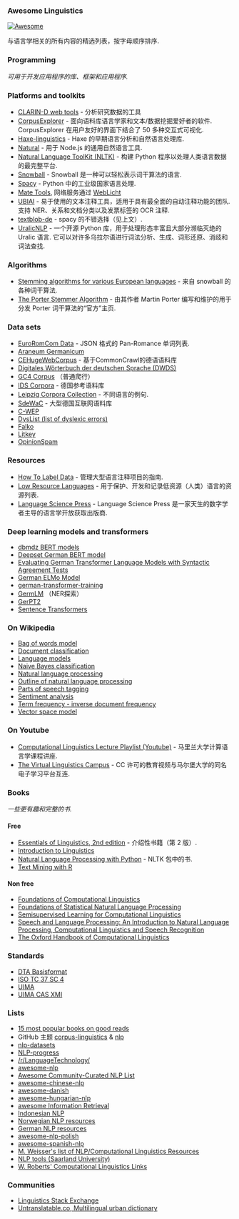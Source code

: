 <div class="github-widget" data-repo="theimpossibleastronaut/awesome-linguistics"></div>

### Awesome Linguistics
[![Awesome](https://cdn.rawgit.com/sindresorhus/awesome/d7305f38d29fed78fa85652e3a63e154dd8e8829/media/badge.svg)](https://github.com/sindresorhus/awesome)

与语言学相关的所有内容的精选列表，按字母顺序排序.


### Programming
*可用于开发应用程序的库、框架和应用程序.*

### Platforms and toolkits
* [CLARIN-D web tools](https://www.clarin-d.net/en/analysing) - 分析研究数据的工具 
* [CorpusExplorer](https://notes.jan-oliver-ruediger.de/software/corpusexplorer-overview/)  - 面向语料库语言学家和文本/数据挖掘爱好者的软件.  CorpusExplorer 在用户友好的界面下结合了 50 多种交互式可视化.
* [Haxe-linguistics](https://github.com/sexybiggetje/haxe-linguistics) - Haxe 的早期语言分析和自然语言处理库.
* [Natural](https://github.com/NaturalNode/natural) - 用于 Node.js 的通用自然语言工具.
* [Natural Language ToolKit (NLTK)](http://www.nltk.org/) - 构建 Python 程序以处理人类语言数据的最完整平台.
* [Snowball](https://snowballstem.org/) - Snowball 是一种可以轻松表示词干算法的语言.
* [Spacy](https://spacy.io/) - Python 中的工业级国家语言处理.
* [Mate Tools](http://hdl.handle.net/11022/1007-0000-0000-8E4E-A), 网络服务通过 [WebLicht](https://weblicht.sfs.uni-tuebingen.de/)
* [UBIAI](https://ubiai.tools/)  - 易于使用的文本注释工具，适用于具有最全面的自动注释功能的团队. 支持 NER、关系和文档分类以及发票标签的 OCR 注释.
* [textblob-de](https://github.com/markuskiller/textblob-de) - spacy 的不错选择（见上文）.
* [UralicNLP](https://github.com/mikahama/uralicNLP)  - 一个开源 Python 库，用于处理形态丰富且大部分濒临灭绝的 Uralic 语言. 它可以对许多乌拉尔语进行词法分析、生成、词形还原、消歧和词法查找.

### Algorithms
* [Stemming algorithms for various European languages](http://snowball.tartarus.org/texts/stemmersoverview.html) - 来自 snowball 的各种词干算法.
* [The Porter Stemmer Algorithm](http://tartarus.org/martin/PorterStemmer/) - 由其作者 Martin Porter 编写和维护的用于分发 Porter 词干算法的“官方”主页.

### Data sets
* [EuroRomCom Data](https://github.com/kirkins/euroromcom) - JSON 格式的 Pan-Romance 单词列表.
* [Araneum Germanicum](http://aranea.juls.savba.sk/aranea_about/_germanicum.html)
* [CEHugeWebCorpus](https://lindat.mff.cuni.cz/repository/xmlui/handle/11372/LRT-2638) - 基于CommonCrawl的德语语料库
* [Digitales Wörterbuch der deutschen Sprache (DWDS)](https://dwds.de)
* [GC4 Corpus](https://german-nlp-group.github.io/projects/gc4-corpus.html) （普通爬行）
* [IDS Corpora](https://www1.ids-mannheim.de/kl/projekte/korpora) - 德国参考语料库
* [Leipzig Corpora Collection](https://wortschatz.uni-leipzig.de/en/download/) - 不同语言的例句.
* [SdeWaC](https://www.ims.uni-stuttgart.de/forschung/ressourcen/korpora/sdewac.en.html) - 大型德国互联网语料库
* [C-WEP](http://lingured.info/linguistic-resources/cwep/)
* [DysList (list of dyslexic errors)](https://github.com/Rauschii/DysListGerman)
* [Falko](https://www.linguistik.hu-berlin.de/de/institut/professuren/korpuslinguistik/forschung/falko)
* [Litkey](https://www.linguistics.ruhr-uni-bochum.de/litkeycorpus/)
* [OpinionSpam](https://github.com/hdaSprachtechnologie/OpinionSpam)

### Resources
* [How To Label Data](https://www.lighttag.io/how-to-label-data/) - 管理大型语言注释项目的指南.
* [Low Resource Languages](https://github.com/RIchardLitt/low-resource-languages) - 用于保护、开发和记录低资源（人类）语言的资源列表.
* [Language Science Press](https://langsci-press.org/) - Language Science Press 是一家天生的数字学者主导的语言学开放获取出版商.

### Deep learning models and transformers

* [dbmdz BERT models](https://github.com/dbmdz/berts)
* [Deepset German BERT model](https://deepset.ai/german-bert)
* [Evaluating German Transformer Language Models with Syntactic Agreement Tests](https://github.com/DFKI-NLP/gevalm)
* [German ELMo Model](https://github.com/t-systems-on-site-services-gmbh/german-elmo-model)
* [german-transformer-training](https://github.com/PhilipMay/german-transformer-training)
* [GermLM](https://github.com/tonianelope/Multilingual-BERT) （NER探索）
* [GerPT2](https://github.com/bminixhofer/gerpt2)
* [Sentence Transformers](https://github.com/UKPLab/sentence-transformers)

### On Wikipedia
* [Bag of words model](https://en.wikipedia.org/wiki/Bag-of-words_model)
* [Document classification](https://en.wikipedia.org/wiki/Document_classification)
* [Language models](https://en.wikipedia.org/wiki/Language_model)
* [Naive Bayes classification](https://en.wikipedia.org/wiki/Naive_Bayes_classifier)
* [Natural language processing](https://en.wikipedia.org/wiki/Natural_language_processing)
* [Outline of natural language processing](https://en.wikipedia.org/wiki/Outline_of_natural_language_processing)
* [Parts of speech tagging](https://en.wikipedia.org/wiki/Part-of-speech_tagging)
* [Sentiment analysis](https://en.wikipedia.org/wiki/Sentiment_analysis)
* [Term frequency - inverse document frequency](https://en.wikipedia.org/wiki/Tf%E2%80%93idf)
* [Vector space model](https://en.wikipedia.org/wiki/Vector_space_model)

### On Youtube
* [Computational Linguistics Lecture Playlist (Youtube)](https://www.youtube.com/playlist?list=PLegWUnz91WfuPebLI97-WueAP90JO-15i) - 马里兰大学计算语言学课程讲座.
* [The Virtual Linguistics Campus](https://www.youtube.com/channel/UCaMpov1PPVXGcKYgwHjXB3g) - CC 许可的教育视频与马尔堡大学的同名电子学习平台互连.

### Books
*一些更有趣和完整的书.*

#### Free
* [Essentials of Linguistics, 2nd edition](https://ecampusontario.pressbooks.pub/essentialsoflinguistics2/) - 介绍性书籍（第 2 版）.
* [Introduction to Linguistics](https://linguistics.ucla.edu/people/Kracht/courses/ling20-fall07/ling-intro.pdf)
* [Natural Language Processing with Python](https://www.nltk.org/book/) - NLTK 包中的书.
* [Text Mining with R](https://www.tidytextmining.com)

#### Non free
* [Foundations of Computational Linguistics](https://books.google.com/books?id=o9iGAgAAQBAJ&dq=Foundations+of+Computational+Linguistics&hl=nl&source=gbs_navlinks_s)
* [Foundations of Statistical Natural Language Processing](https://books.google.nl/books?id=YiFDxbEX3SUC)
* [Semisupervised Learning for Computational Linguistics](https://books.google.com/books/about/Semisupervised_Learning_for_Computationa.html?id=VCd67cGB_rAC&redir_esc=y)
* [Speech and Language Processing: An Introduction to Natural Language Processing, Computational Linguistics and Speech Recognition](https://books.google.nl/books?id=fZmj5UNK8AQC)
* [The Oxford Handbook of Computational Linguistics](https://www.oxfordhandbooks.com/view/10.1093/oxfordhb/9780199276349.001.0001/oxfordhb-9780199276349)

### Standards

* [DTA Basisformat](https://www.deutschestextarchiv.de/doku/basisformat/)
* [ISO TC 37 SC 4](https://www.iso.org/committee/297592.html)
* [UIMA](https://docs.oasis-open.org/uima/v1.0/os/uima-spec-os.html)
* [UIMA CAS XMI](https://uima.apache.org/d/uimaj-current/references.html#ugr.ref.xmi)

### Lists
* [15 most popular books on good reads](https://www.goodreads.com/shelf/show/natural-language-processing)
* GitHub 主题 [corpus-linguistics](https://github.com/topics/corpus-linguistics) & [nlp](https://github.com/topics/nlp)
* [nlp-datasets](https://github.com/niderhoff/nlp-datasets)
* [NLP-progress](https://github.com/sebastianruder/NLP-progress)
* [/r/LanguageTechnology/](https://www.reddit.com/r/LanguageTechnology/)
* [awesome-nlp](https://github.com/keon/awesome-nlp)
* [Awesome Community-Curated NLP List](https://github.com/alvations/awesome-community-curated-nlp)
* [awesome-chinese-nlp](https://github.com/crownpku/Awesome-Chinese-NLP)
* [awesome-danish](https://github.com/fnielsen/awesome-danish)
* [awesome-hungarian-nlp](https://github.com/oroszgy/awesome-hungarian-nlp)
* [awesome Information Retrieval](https://github.com/harpribot/awesome-information-retrieval)
* [Indonesian NLP](https://github.com/kmkurn/id-nlp-resource)
* [Norwegian NLP resources](https://github.com/web64/norwegian-nlp-resources)
* [German NLP resources](https://github.com/adbar/German-NLP/)
* [awesome-nlp-polish](https://github.com/ksopyla/awesome-nlp-polish)
* [awesome-spanish-nlp](https://github.com/dav009/awesome-spanish-nlp)
* [M. Weisser's list of NLP/Computational Linguistics Resources](https://martinweisser.org/corpora_site/comp_ling_resources.html)
* [NLP tools (Saarland University)](https://www.coli.uni-saarland.de/~csporled/page.php?id=tools)
* [W. Roberts' Computational Linguistics Links](https://amor.cms.hu-berlin.de/~robertsw/links.html)

### Communities
* [Linguistics Stack Exchange](https://linguistics.stackexchange.com/)
* [Untranslatable.co, Multilingual urban dictionary](https://untranslatable.co/)
